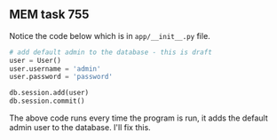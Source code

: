 ## MEM task 755

Notice the code below which is in `app/__init__.py` file.
```python
# add default admin to the database - this is draft
user = User()
user.username = 'admin'
user.password = 'password'

db.session.add(user)
db.session.commit()
```
The above code runs every time the program is run, it adds the default admin user to the database. I'll fix this.
